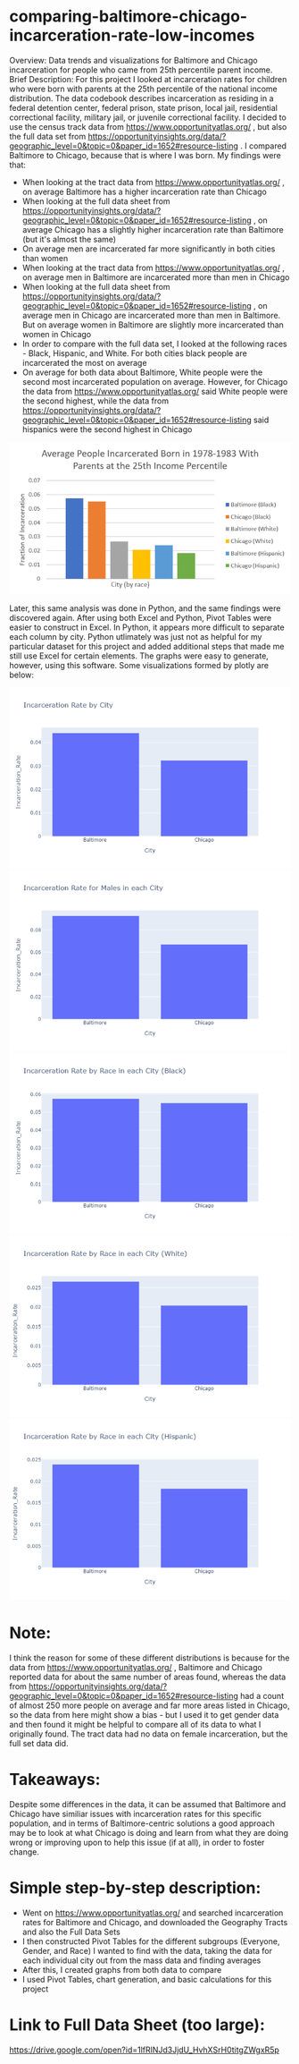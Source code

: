 # comparing-baltimore-chicago-incarceration-rate-low-incomes
Overview: Data trends and visualizations for Baltimore and Chicago incarceration for people who came from 25th percentile parent income.
Brief Description: For this project I looked at incarceration rates for children who were born with parents at the 25th percentile of the national income distribution. The data codebook describes incarceration as residing in a federal detention center, federal prison, state prison, local jail, residential correctional facility, military jail, or juvenile correctional facility. I decided to use the census track data from https://www.opportunityatlas.org/ , but also the full data set from https://opportunityinsights.org/data/?geographic_level=0&topic=0&paper_id=1652#resource-listing . I compared Baltimore to Chicago, because that is where I was born. My findings were that:
* When looking at the tract data from https://www.opportunityatlas.org/ , on average Baltimore has a higher incarceration rate than Chicago
* When looking at the full data sheet from https://opportunityinsights.org/data/?geographic_level=0&topic=0&paper_id=1652#resource-listing , on average Chicago has a slightly higher incarceration rate than Baltimore (but it's almost the same)
* On average men are incarcerated far more significantly in both cities than women
* When looking at the tract data from https://www.opportunityatlas.org/ , on average men in Baltimore are incarcerated more than men in Chicago
* When looking at the full data sheet from https://opportunityinsights.org/data/?geographic_level=0&topic=0&paper_id=1652#resource-listing , on average men in Chicago are incarcerated more than men in Baltimore. But on average women in Baltimore are slightly more incarcerated than women in Chicago
* In order to compare with the full data set, I looked at the following races - Black, Hispanic, and White. For both cities black people are incarcerated the most on average
* On average for both data about Baltimore, White people were the second most incarcerated population on average. However, for Chicago the data from https://www.opportunityatlas.org/ said White people were the second highest, while the data from https://opportunityinsights.org/data/?geographic_level=0&topic=0&paper_id=1652#resource-listing said hispanics were the second highest in Chicago


![](AllRaces.PNG)


Later, this same analysis was done in Python, and the same findings were discovered again. After using both Excel and Python, Pivot Tables were easier to construct in Excel. In Python, it appears more difficult to separate each column by city. Python utlimately was just not as helpful for my particular dataset for this project and added additional steps that made me still use Excel for certain elements. The graphs were easy to generate, however, using this software. Some visualizations formed by plotly are below: 


![](IR%20by%20City.png)
![](IR%20by%20Males.png)
![](IR%20by%20Race%20(Black).png)
![](IR%20by%20Race%20(White).png)
![](IR%20by%20Race%20(Hispanic).png)
# Note: 
I think the reason for some of these different distributions is because for the data from https://www.opportunityatlas.org/ , Baltimore and Chicago reported data for about the same number of areas found, whereas the data from https://opportunityinsights.org/data/?geographic_level=0&topic=0&paper_id=1652#resource-listing had a count of almost 250 more people on average and far more areas listed in Chicago, so the data from here might show a bias - but I used it to get gender data and then found it might be helpful to compare all of its data to what I originally found. The tract data had no data on female incarceration, but the full set data did.

# Takeaways: 
Despite some differences in the data, it can be assumed that Baltimore and Chicago have similiar issues with incarceration rates for this specific population, and in terms of Baltimore-centric solutions a good approach may be to look at what Chicago is doing and learn from what they are doing wrong or improving upon to help this issue (if at all), in order to foster change. 

# Simple step-by-step description:
* Went on https://www.opportunityatlas.org/ and searched incarceration rates for Baltimore and Chicago, and downloaded the Geography Tracts and also the Full Data Sets
* I then constructed Pivot Tables for the different subgroups (Everyone, Gender, and Race) I wanted to find with the data, taking the data for each individual city out from the mass data and finding averages
* After this, I created graphs from both data to compare
* I used Pivot Tables, chart generation, and basic calculations for this project

# Link to Full Data Sheet (too large): 
https://drive.google.com/open?id=1lfRlNJd3JjdU_HvhXSrH0titgZWgxR5p
